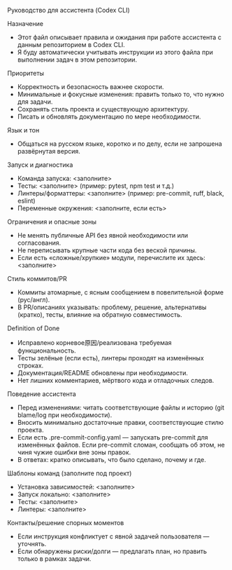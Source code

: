 Руководство для ассистента (Codex CLI)

Назначение
- Этот файл описывает правила и ожидания при работе ассистента с данным репозиторием в Codex CLI.
- Я буду автоматически учитывать инструкции из этого файла при выполнении задач в этом репозитории.

Приоритеты
- Корректность и безопасность важнее скорости.
- Минимальные и фокусные изменения: править только то, что нужно для задачи.
- Сохранять стиль проекта и существующую архитектуру.
- Писать и обновлять документацию по мере необходимости.

Язык и тон
- Общаться на русском языке, коротко и по делу, если не запрошена развёрнутая версия.

Запуск и диагностика
- Команда запуска: <заполните>
- Тесты: <заполните> (пример: pytest, npm test и т.д.)
- Линтеры/форматтеры: <заполните> (пример: pre-commit, ruff, black, eslint)
- Переменные окружения: <заполните, если есть>

Ограничения и опасные зоны
- Не менять публичные API без явной необходимости или согласования.
- Не переписывать крупные части кода без веской причины.
- Если есть «сложные/хрупкие» модули, перечислите их здесь: <заполните>

Стиль коммитов/PR
- Коммиты атомарные, с ясным сообщением в повелительной форме (рус/англ).
- В PR/описаниях указывать: проблему, решение, альтернативы (кратко), тесты, влияние на обратную совместимость.

Definition of Done
- Исправлено корневое原因/реализована требуемая функциональность.
- Тесты зелёные (если есть), линтеры проходят на изменённых строках.
- Документация/README обновлены при необходимости.
- Нет лишних комментариев, мёртвого кода и отладочных следов.

Поведение ассистента
- Перед изменениями: читать соответствующие файлы и историю (git blame/log при необходимости).
- Вносить минимально достаточные правки, соответствующие стилю проекта.
- Если есть .pre-commit-config.yaml — запускать pre-commit для изменённых файлов. Если pre-commit сломан, сообщать об этом, не чиня чужие ошибки вне зоны правок.
- В ответах: кратко описывать, что было сделано, почему и где.

Шаблоны команд (заполните под проект)
- Установка зависимостей: <заполните>
- Запуск локально: <заполните>
- Тесты: <заполните>
- Линтеры: <заполните>

Контакты/решение спорных моментов
- Если инструкция конфликтует с явной задачей пользователя — уточнять.
- Если обнаружены риски/долги — предлагать план, но править только в рамках задачи.
